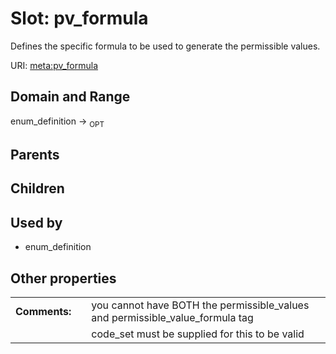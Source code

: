 
# Slot: pv_formula


Defines the specific formula to be used to generate the permissible values.

URI: [meta:pv_formula](https://w3id.org/biolink/biolinkml/meta/pv_formula)


## Domain and Range

enum_definition ->  <sub>OPT</sub> 

## Parents


## Children


## Used by

 * enum_definition

## Other properties

|  |  |  |
| --- | --- | --- |
| **Comments:** | | you cannot have BOTH the permissible_values and permissible_value_formula tag |
|  | | code_set must be supplied for this to be valid |

